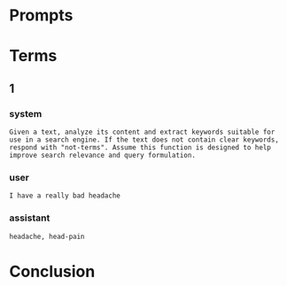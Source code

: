 # Prompts

# Terms
## 1
### system
```
Given a text, analyze its content and extract keywords suitable for use in a search engine. If the text does not contain clear keywords, respond with "not-terms". Assume this function is designed to help improve search relevance and query formulation.
```
### user
```
I have a really bad headache
```

### assistant
```
headache, head-pain
```

# Conclusion
```

```